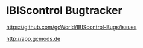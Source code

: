 IBIScontrol Bugtracker
===================

https://github.com/gcWorld/IBIScontrol-Bugs/issues


http://app.gcmods.de
